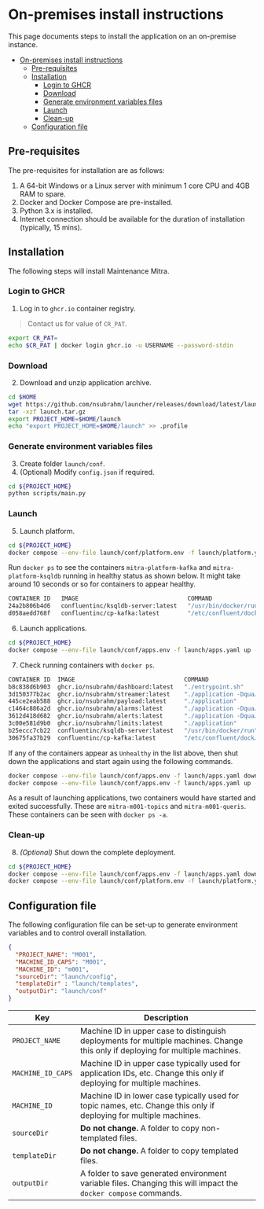 # On-premises install instructions

This page documents steps to install the application on an on-premise instance.

- [On-premises install instructions](#on-premises-install-instructions)
  - [Pre-requisites](#pre-requisites)
  - [Installation](#installation)
    - [Login to GHCR](#login-to-ghcr)
    - [Download](#download)
    - [Generate environment variables files](#generate-environment-variables-files)
    - [Launch](#launch)
    - [Clean-up](#clean-up)
  - [Configuration file](#configuration-file)

## Pre-requisites

The pre-requisites for installation are as follows:

1. A 64-bit Windows or a Linux server with minimum 1 core CPU and 4GB RAM to spare.
2. Docker and Docker Compose are pre-installed.
3. Python 3.x is installed.
4. Internet connection should be available for the duration of installation (typically, 15 mins).

## Installation

The following steps will install Maintenance Mitra.

### Login to GHCR

1. Log in to `ghcr.io` container registry.

> Contact us for value of `CR_PAT`.

```bash
export CR_PAT=
echo $CR_PAT | docker login ghcr.io -u USERNAME --password-stdin
```

### Download

2. Download and unzip application archive.

```bash
cd $HOME
wget https://github.com/nsubrahm/launcher/releases/download/latest/launch.tar.gz
tar -xzf launch.tar.gz
export PROJECT_HOME=$HOME/launch
echo "export PROJECT_HOME=$HOME/launch" >> .profile
```

### Generate environment variables files

3. Create folder `launch/conf`.
4. (Optional) Modify `config.json` if required.

```bash
cd ${PROJECT_HOME}
python scripts/main.py
```

### Launch

5. Launch platform.

```bash
cd ${PROJECT_HOME}
docker compose --env-file launch/conf/platform.env -f launch/platform.yaml up -d
```

Run `docker ps` to see the containers `mitra-platform-kafka` and `mitra-platform-ksqldb` running in healthy status as shown below. It might take around 10 seconds or so for containers to appear healthy.

```bash
CONTAINER ID   IMAGE                               COMMAND                  CREATED          STATUS                    PORTS                    NAMES
24a2b806b4d6   confluentinc/ksqldb-server:latest   "/usr/bin/docker/run"    28 seconds ago   Up 16 seconds (healthy)   0.0.0.0:8088->8088/tcp   mitra-platform-ksqldb
d058aedd768f   confluentinc/cp-kafka:latest        "/etc/confluent/dock…"   28 seconds ago   Up 27 seconds (healthy)   0.0.0.0:9092->9092/tcp   mitra-platform-broker
```

6. Launch applications.

```bash
cd ${PROJECT_HOME}
docker compose --env-file launch/conf/apps.env -f launch/apps.yaml up -d
```

7. Check running containers with `docker ps`.

```bash
CONTAINER ID  IMAGE                               COMMAND                  CREATED          STATUS                            PORTS                              NAMES
b8c838d6b903  ghcr.io/nsubrahm/dashboard:latest   "./entrypoint.sh"        53 seconds ago   Up 10 seconds (healthy)           1880/tcp, 0.0.0.0:8080->8080/tcp   mitra-m001-output
3d150377b2ac  ghcr.io/nsubrahm/streamer:latest    "./application -Dqua…"   53 seconds ago   Up 10 seconds (healthy)           8080/tcp                           mitra-m001-events
445ce2eab588  ghcr.io/nsubrahm/payload:latest     "./application"          53 seconds ago   Up 10 seconds (healthy)           8080/tcp, 0.0.0.0:8084->8084/tcp   mitra-m001-inputs
c1464c886a2d  ghcr.io/nsubrahm/alarms:latest      "./application -Dqua…"   53 seconds ago   Up 16 seconds (healthy)           8080/tcp                           mitra-m001-alarms
3612d418d682  ghcr.io/nsubrahm/alerts:latest      "./application -Dqua…"   53 seconds ago   Up 16 seconds (healthy)           8080/tcp                           mitra-m001-alerts
3c00e581d9b0  ghcr.io/nsubrahm/limits:latest      "./application"          53 seconds ago   Up 27 seconds                     0.0.0.0:8083->8083/tcp             mitra-m001-limits
b25eccc7cb22  confluentinc/ksqldb-server:latest   "/usr/bin/docker/run"    2 minutes ago    Up 2 minutes (healthy)            0.0.0.0:8088->8088/tcp             mitra-platform-ksqldb
30675fa37b29  confluentinc/cp-kafka:latest        "/etc/confluent/dock…"   2 minutes ago    Up 2 minutes (healthy)            0.0.0.0:9092->9092/tcp             mitra-platform-broker
```

If any of the containers appear as `Unhealthy` in the list above, then shut down the applications and start again using the following commands.

```bash
docker compose --env-file launch/conf/apps.env -f launch/apps.yaml down
docker compose --env-file launch/conf/apps.env -f launch/apps.yaml up -d
```

As a result of launching applications, two containers would have started and exited successfully. These are `mitra-m001-topics` and `mitra-m001-queris`. These containers can be seen with `docker ps -a`.

### Clean-up

8. _(Optional)_ Shut down the complete deployment.

```bash
cd ${PROJECT_HOME}
docker compose --env-file launch/conf/apps.env -f launch/apps.yaml down
docker compose --env-file launch/conf/platform.env -f launch/platform.yaml down
```

## Configuration file

The following configuration file can be set-up to generate environment variables and to control overall installation.

```json
{
  "PROJECT_NAME": "M001",
  "MACHINE_ID_CAPS": "M001",
  "MACHINE_ID": "m001",
  "sourceDir": "launch/config",
  "templateDir" : "launch/templates",
  "outputDir": "launch/conf"
}
```

| Key               | Description                                                                                                                     |
| ----------------- | ------------------------------------------------------------------------------------------------------------------------------- |
| `PROJECT_NAME`    | Machine ID in upper case to distinguish deployments for multiple machines. Change this only if deploying for multiple machines. |
| `MACHINE_ID_CAPS` | Machine ID in upper case typically used for application IDs, etc. Change this only if deploying for multiple machines.          |
| `MACHINE_ID`      | Machine ID in lower case typically used for topic names, etc. Change this only if deploying for multiple machines.              |
| `sourceDir`       | **Do not change.** A folder to copy non-templated files.                                                                        |
| `templateDir`     | **Do not change.** A folder to copy templated files.                                                                            |
| `outputDir`       | A folder to save generated environment variable files. Changing this will impact the `docker compose` commands.                 |
